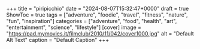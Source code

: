 +++
title = "piripicchio"
date = "2024-08-07T15:32:47+0000"
draft = true
ShowToc = true
tags = ["adventure", "foodie", "travel", "fitness", "nature", "fun", "inspiration"]
categories = ["adventure", "food", "health", "art", "entertainment", "science", "lifestyle"]
[cover]
    image = "https://pad.mymovies.it/filmclub/2010/11/042/cover1000.jpg"
    alt = "Default Alt Text"
    caption = "Default Caption"
+++
